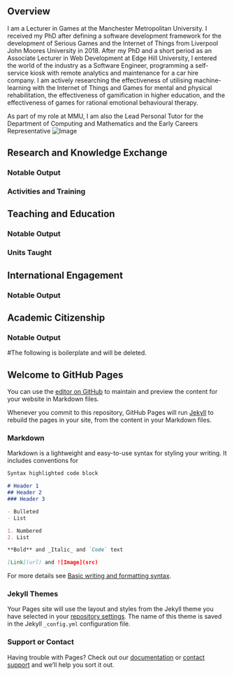## Overview
I am a Lecturer in Games at the Manchester Metropolitan University. I received my PhD after defining a software development framework for the development of Serious Games and the Internet of Things from Liverpool John Moores University in 2018.  After my PhD and a short period as an Associate Lecturer in Web Development at Edge Hill University, I entered the world of the industry as a Software Engineer, programming a self-service kiosk with remote analytics and maintenance for a car hire company. I am actively researching the effectiveness of utilising machine-learning with the Internet of Things and Games for mental and physical rehabilitation, the effectiveness of gamification in higher education, and the effectiveness of games for rational emotional behavioural therapy.

As part of my role at MMU, I am also the Lead Personal Tutor for the Department of Computing and Mathematics and the Early Careers Representative
![Image]("img/profile.jfif")

## Research and Knowledge Exchange

### Notable Output

### Activities and Training

## Teaching and Education

### Notable Output

### Units Taught

## International Engagement
### Notable Output 

## Academic Citizenship
### Notable Output


#The following is boilerplate and will be deleted.
## Welcome to GitHub Pages

You can use the [editor on GitHub](https://github.com/doctorhenry/personal-blog-jh/edit/gh-pages/index.md) to maintain and preview the content for your website in Markdown files.

Whenever you commit to this repository, GitHub Pages will run [Jekyll](https://jekyllrb.com/) to rebuild the pages in your site, from the content in your Markdown files.

### Markdown

Markdown is a lightweight and easy-to-use syntax for styling your writing. It includes conventions for

```markdown
Syntax highlighted code block

# Header 1
## Header 2
### Header 3

- Bulleted
- List

1. Numbered
2. List

**Bold** and _Italic_ and `Code` text

[Link](url) and ![Image](src)
```

For more details see [Basic writing and formatting syntax](https://docs.github.com/en/github/writing-on-github/getting-started-with-writing-and-formatting-on-github/basic-writing-and-formatting-syntax).

### Jekyll Themes

Your Pages site will use the layout and styles from the Jekyll theme you have selected in your [repository settings](https://github.com/doctorhenry/personal-blog-jh/settings/pages). The name of this theme is saved in the Jekyll `_config.yml` configuration file.

### Support or Contact

Having trouble with Pages? Check out our [documentation](https://docs.github.com/categories/github-pages-basics/) or [contact support](https://support.github.com/contact) and we’ll help you sort it out.
